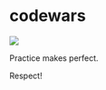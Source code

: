 # codewars

![](https://www.codewars.com/users/%E7%96%BE%E9%A2%A8%E8%BF%85%E9%9B%B7%E3%81%AEKnight-Hart/badges/large)

Practice makes perfect.

Respect!



